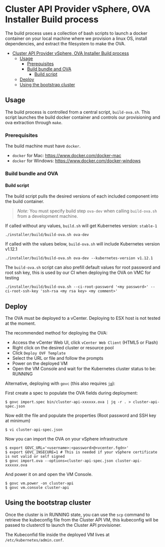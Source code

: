 # Cluster API Provider vSphere, OVA Installer Build process

The build process uses a collection of bash scripts to launch a docker container on your local machine
where we provision a linux OS, install dependencies, and extract the filesystem to make the OVA.

- [Cluster API Provider vSphere, OVA Installer Build process](#cluster-api-provider-vsphere-ova-installer-build-process)
  - [Usage](#usage)
    - [Prerequisites](#prerequisites)
    - [Build bundle and OVA](#build-bundle-and-ova)
      - [Build script](#build-script)
  - [Deploy](#deploy)
  - [Using the bootstrap cluster](#using-the-bootstrap-cluster)

## Usage

The build process is controlled from a central script, `build-ova.sh`. This script
launches the build docker container and controls our provisioning and ova
extraction through `make`.

### Prerequisites

The build machine must have `docker`.

- `docker` for Mac: https://www.docker.com/docker-mac
- `docker` for Windows: https://www.docker.com/docker-windows

### Build bundle and OVA

#### Build script

The build script pulls the desired versions of each included component into the build container.

> *Note:* You must specify build step `ova-dev` when calling `build-ova.sh` from a development machine.

If called without any values, `build.sh` will get Kubernetes version: `stable-1`
```
./installer/build/build-ova.sh ova-dev
```

If called with the values below, `build-ova.sh` will include Kubernetes version v1.12.1
```
./installer/build/build-ova.sh ova-dev --kubernetes-version v1.12.1
```

The `build-ova.sh` script can also prefill default values for root password and root ssh key, this is used by our CI when deploying the OVA on VMC for testing
```
./installer/build/build-ova.sh --ci-root-password '<my password>' --ci-root-ssh-key 'ssh-rsa <my rsa key> <my comment>'
```

## Deploy

The OVA must be deployed to a vCenter.
Deploying to ESX host is not tested at the moment.

The recommended method for deploying the OVA:
- Access the vCenter Web UI, click `vCenter Web Client` (HTML5 or Flash)
- Right click on the desired cluster or resource pool
- Click `Deploy OVF Template`
- Select the URL or file and follow the prompts
- Power on the deployed VM
- Open the VM Console and wait for the Kubernetes cluster status to be: RUNNING

Alternative, deploying with `govc` (this also requires [`jq`](https://stedolan.github.io/jq/)):

First create a spec to populate the OVA fields during deployment:
```console
$ govc import.spec bin/cluster-api-xxxxxx.ova | jq -r . > cluster-api-spec.json
```

Now edit the file and populate the properties (Root password and SSH key at minimum)
```console
$ vi cluster-api-spec.json
```

Now you can import the OVA on your vSphere infrastructure
```console
$ export GOVC_URL='<username>:<password>@<vcenter.fqdn>'
$ export GOVC_INSECURE=1 # This is needed if your vSphere certificate is not valid or self signed
$ govc import.ova --options=cluster-api-spec.json cluster-api-xxxxxx.ova
```

And power it on and open the VM Console.
```console
$ govc vm.power -on cluster-api
$ govc vm.console cluster-api
```

## Using the bootstrap cluster

Once the cluster is in RUNNING state, you can use the `scp` command to retrieve the kubeconfig file from the Cluster API VM, this kubeconfig will be passed to clusterctl to launch the Cluster API provisioner.

The Kubeconfid file inside the deployed VM lives at `/etc/kubernetes/admin.conf`.
